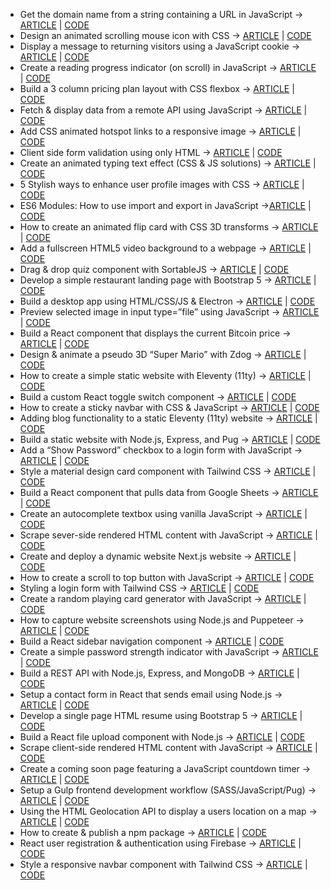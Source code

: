 - Get the domain name from a string containing a URL in JavaScript -> [ARTICLE](https://www.michaelburrows.xyz/get-domain-name-url-javascript/) | [CODE](https://github.com/michael-burrows-github/blog/tree/master/2020/001%20-%20Get%20the%20domain%20name%20from%20a%20string%20containing%20a%20URL%20in%20JavaScript)
- Design an animated scrolling mouse icon with CSS -> [ARTICLE](https://www.michaelburrows.xyz/animated-scrolling-mouse-icon/) | [CODE](https://github.com/michael-burrows-github/blog/tree/master/2020/002%20-%20Design%20an%20animated%20scrolling%20mouse%20icon%20with%20CSS)
- Display a message to returning visitors using a JavaScript cookie -> [ARTICLE](https://www.michaelburrows.xyz/repeat-visitor-cookie-message/) | [CODE](https://github.com/michael-burrows-github/blog/tree/master/2020/003%20-%20Display%20a%20message%20to%20repeat%20visitors%20using%20a%20JavaScript%20cookie)
- Create a reading progress indicator (on scroll) in JavaScript -> [ARTICLE](https://www.michaelburrows.xyz/reading-progress-indicator/) | [CODE](https://github.com/michael-burrows-github/blog/tree/master/2020/004%20-%20Create%20a%20reading%20progress%20indicator%20(on%20scroll)%20in%20JavaScript)
- Build a 3 column pricing plan layout with CSS flexbox  -> [ARTICLE](https://www.michaelburrows.xyz/3-column-layout-css-flexbox/) | [CODE](https://github.com/michael-burrows-github/blog/tree/master/2020/005%20-%20Build%20a%203%20column%20pricing%20plan%20layout%20with%20CSS%20flexbox%20)
- Fetch & display data from a remote API using JavaScript -> [ARTICLE](https://www.michaelburrows.xyz/fetch-display-api-data-javascript/) | [CODE](https://github.com/michael-burrows-github/blog/tree/master/2020/006%20-%20Fetch%20%26%20display%20data%20from%20a%20remote%20API%20using%20JavaScript)
- Add CSS animated hotspot links to a responsive image -> [ARTICLE](https://www.michaelburrows.xyz/responsive-hotspot-links/) | [CODE](https://github.com/michael-burrows-github/blog/tree/master/2020/007%20-%20Add%20CSS%20animated%20hotspot%20links%20to%20a%20responsive%20image) 
- Client side form validation using only HTML -> [ARTICLE](https://www.michaelburrows.xyz/html-form-validation/) | [CODE](https://github.com/michael-burrows-github/blog/tree/master/2020/008%20-%20Client%20side%20form%20validation%20using%20only%20HTML)
- Create an animated typing text effect (CSS & JS solutions) -> [ARTICLE](https://www.michaelburrows.xyz/animated-typing-text-effect/) | [CODE](https://github.com/michael-burrows-github/blog/tree/master/2020/009%20-%20Create%20an%20animated%20typing%20text%20effect%20(CSS%20%26%20JS%20solutions))
- 5 Stylish ways to enhance user profile images with CSS -> [ARTICLE](https://www.michaelburrows.xyz/stylish-ways-to-enhance-profile-images/) | [CODE](https://github.com/michael-burrows-github/blog/tree/master/2020/010%20-%205%20Stylish%20ways%20to%20enhance%20user%20profile%20images%20with%20CSS)
- ES6 Modules: How to use import and export in JavaScript ->[ARTICLE](https://www.michaelburrows.xyz/es6-modules-import-export/) | [CODE](https://github.com/michael-burrows-github/blog/tree/master/2020/011%20-%20ES6%20Modules:%20How%20to%20use%20import%20and%20export%20in%20JavaScript)
- How to create an animated flip card with CSS 3D transforms -> [ARTICLE](https://www.michaelburrows.xyz/flip-card-css/) | [CODE](https://github.com/michael-burrows-github/blog/tree/master/2020/012%20-%20How%20to%20create%20an%20animated%20flip%20card%20with%20CSS%203D%20transforms)
- Add a fullscreen HTML5 video background to a webpage -> [ARTICLE](https://www.michaelburrows.xyz/fullscreen-video-background/) | [CODE](https://github.com/michael-burrows-github/blog/tree/master/2020/013%20-%20Add%20a%20fullscreen%20HTML5%20video%20background%20to%20a%20webpage)
- Drag & drop quiz component with SortableJS -> [ARTICLE](https://www.michaelburrows.xyz/sortable-drag-drop/) | [CODE](https://github.com/michael-burrows-github/blog/tree/master/2020/014%20-%20Drag%20%26%20drop%20quiz%20component%20with%20SortableJS)
- Develop a simple restaurant landing page with Bootstrap 5 -> [ARTICLE](https://www.michaelburrows.xyz/restaurant-landing-page-bootstrap/) | [CODE](https://github.com/michael-burrows-github/blog/tree/master/2020/015%20-%20Develop%20a%20simple%20restaurant%20landing%20page%20with%20Bootstrap%205)
- Build a desktop app using HTML/CSS/JS & Electron -> [ARTICLE](https://www.michaelburrows.xyz/electron-desktop-clock-app/) | [CODE](https://github.com/michael-burrows-github/blog/tree/master/2020/016%20-%20Build%20a%20desktop%20app%20using%20HTML%2C%20CSS%2C%20JS%20%26%20Electron)
- Preview selected image in input type=”file” using JavaScript  -> [ARTICLE](https://www.michaelburrows.xyz/preview-selected-img-file-input-js/) | [CODE](https://github.com/michael-burrows-github/blog/tree/master/2020/017%20-%20Preview%20selected%20image%20in%20input%20type%3D%E2%80%9Dfile%E2%80%9D%20using%20JavaScript)
- Build a React component that displays the current Bitcoin price -> [ARTICLE](https://www.michaelburrows.xyz/react-component-bitcoin-price/‎) | [CODE](https://github.com/michael-burrows-github/blog/tree/master/2020/018%20-%20Build%20a%20React%20component%20that%20displays%20the%20current%20Bitcoin%20price)
- Design & animate a pseudo 3D “Super Mario” with Zdog -> [ARTICLE](https://www.michaelburrows.xyz/design-super-mario-zdog/) | [CODE](https://github.com/michael-burrows-github/blog/tree/master/2020/019%20-%20Design%20%26%20animate%20a%20pseudo%203D%20%E2%80%9CSuper%20Mario%E2%80%9D%20with%20Zdog)
- How to create a simple static website with Eleventy (11ty) -> [ARTICLE](https://www.michaelburrows.xyz/create-static-website-eleventy/) | [CODE](https://github.com/michael-burrows-github/blog/tree/master/2020/020%20-%20How%20to%20create%20a%20simple%20static%20website%20with%20Eleventy%20(11ty))
- Build a custom React toggle switch component -> [ARTICLE](https://www.michaelburrows.xyz/react-toggle-switch-component/) | [CODE](https://github.com/michael-burrows-github/blog/tree/master/Build%20a%20custom%20React%20toggle%20switch%20component)
- How to create a sticky navbar with CSS & JavaScript -> [ARTICLE](https://www.michaelburrows.xyz/sticky-navbar/) | [CODE](https://github.com/michael-burrows-github/blog/tree/master/2020/022%20-%20How%20to%20create%20a%20sticky%20navbar%20with%20CSS%20%26%20JavaScript)
- Adding blog functionality to a static Eleventy (11ty) website -> [ARTICLE](https://www.michaelburrows.xyz/add-blog-functionality-eleventy/) | [CODE](https://github.com/michael-burrows-github/blog/tree/master/2020/023%20-%20Adding%20blog%20functionality%20to%20a%20static%20Eleventy%20(11ty)%20website)
- Build a static website with Node.js, Express, and Pug -> [ARTICLE](https://www.michaelburrows.xyz/build-nodejs-website-with-express-pug/) | [CODE](https://github.com/michael-burrows-github/blog/tree/master/2020/024%20-%20Build%20a%20static%20website%20with%20Node.js%2C%20Express%2C%20and%20Pug)
- Add a “Show Password” checkbox to a login form with JavaScript -> [ARTICLE](https://www.michaelburrows.xyz/show-password-checkbox/) | [CODE](https://github.com/michael-burrows-github/blog/tree/master/2020/025%20-%20Add%20a%20%22Show%20Password%22%20checkbox%20to%20a%20login%20form%20with%20JavaScript)
- Style a material design card component with Tailwind CSS -> [ARTICLE](https://www.michaelburrows.xyz/card-component-tailwind-css/) | [CODE](https://github.com/michael-burrows-github/blog/tree/master/2020/026%20-%20Style%20a%20material%20design%20card%20component%20with%20Tailwind%20CSS)
- Build a React component that pulls data from Google Sheets -> [ARTICLE](https://www.michaelburrows.xyz/react-google-sheets/) | [CODE](https://github.com/michael-burrows-github/blog/tree/master/2020)
- Create an autocomplete textbox using vanilla JavaScript -> [ARTICLE](https://www.michaelburrows.xyz/autocomplete-textbox-javascript/) | [CODE](https://github.com/michael-burrows-github/blog/tree/master/2020/028%20-%20Create%20an%20autocomplete%20textbox%20using%20vanilla%20JavaScript)
- Scrape sever-side rendered HTML content with JavaScript -> [ARTICLE](https://www.michaelburrows.xyz/scrape-sever-side-content-javascript/) | [CODE](https://github.com/michael-burrows-github/blog/tree/master/2020/029%20-%20Scrape%20sever-side%20rendered%20HTML%20content%20with%20JavaScript)
- Create and deploy a dynamic website Next.js website -> [ARTICLE](https://www.michaelburrows.xyz/create-deploy-dynamic-nextjs-website/) | [CODE](https://github.com/michael-burrows-github/blog/tree/master/Create%20and%20deploy%20a%20dynamic%20website%20with%20Next)
- How to create a scroll to top button with JavaScript -> [ARTICLE](https://www.michaelburrows.xyz/scroll-to-top-button-javascript/) | [CODE](https://github.com/michael-burrows-github/blog/tree/master/2020/031%20-%20How%20to%20create%20a%20scroll%20to%20top%20button%20with%20JavaScript)
- Styling a login form with Tailwind CSS -> [ARTICLE](https://www.michaelburrows.xyz/login-form-tailwind-css/) | [CODE](https://github.com/michael-burrows-github/blog/tree/master/2020/032%20-%20Styling%20a%20login%20form%20with%20Tailwind%20CSS)
- Create a random playing card generator with JavaScript -> [ARTICLE](https://www.michaelburrows.xyz/random-playing-card-javascript/) | [CODE](https://github.com/michael-burrows-github/blog/tree/master/2020/033%20-%20Create%20a%20random%20playing%20card%20generator%20with%20JavaScript)
- How to capture website screenshots using Node.js and Puppeteer -> [ARTICLE](https://www.michaelburrows.xyz/capture-screenshots-node-puppeteer/) | [CODE](https://github.com/michael-burrows-github/blog/tree/master/2020/034%20-%20How%20to%20capture%20website%20screenshots%20using%20Node.js%20and%20Puppeteer)
- Build a React sidebar navigation component -> [ARTICLE](https://www.michaelburrows.xyz/react-sidebar-navigation-component/) | [CODE](https://github.com/michael-burrows-github/blog/tree/master/2020/035%20-%20Build%20a%20React%20sidebar%20navigation%20component) 
- Create a simple password strength indicator with JavaScript -> [ARTICLE](https://www.michaelburrows.xyz/password-strength-javascript/) | [CODE](https://github.com/michael-burrows-github/blog/tree/master/2020/036%20-%20Create%20a%20simple%20password%20strength%20indicator%20with%20JavaScript)
- Build a REST API with Node.js, Express, and MongoDB -> [ARTICLE](https://www.michaelburrows.xyz/build-api-node-express-mongodb/) | [CODE](https://github.com/michael-burrows-github/blog/tree/master/2020/037%20-%20Build%20a%20REST%20API%20with%20Node.js%2C%20Express%2C%20and%20MongoDB)
- Setup a contact form in React that sends email using Node.js -> [ARTICLE](https://www.michaelburrows.xyz/react-contact-form/) | [CODE](https://github.com/michael-burrows-github/blog/tree/master/2020/038%20-%20Setup%20a%20React%20contact%20form%20that%20sends%20an%20email%20using%20Node)
- Develop a single page HTML resume using Bootstrap 5 -> [ARTICLE](https://www.michaelburrows.xyz/html-resume-bootstrap/) | [CODE](https://github.com/michael-burrows-github/blog/tree/master/2020/039%20-%20Develop%20a%20single%20page%20HTML%20resume%20using%20Bootstrap%205)
- Build a React file upload component with Node.js -> [ARTICLE](https://www.michaelburrows.xyz/react-file-upload-node-js/) | [CODE](https://github.com/michael-burrows-github/blog/tree/master/2020/040%20-%20Build%20a%20React%20file%20upload%20component%20with%20Node)
- Scrape client-side rendered HTML content with JavaScript -> [ARTICLE](https://www.michaelburrows.xyz/scrape-client-side-content-javascript/) | [CODE](https://github.com/michael-burrows-github/blog/tree/master/2020/041%20-%20Scrape%20client-side%20rendered%20HTML%20content%20with%20JavaScript)
- Create a coming soon page featuring a JavaScript countdown timer -> [ARTICLE](https://www.michaelburrows.xyz/coming-soon-javascript-countdown/) | [CODE](https://github.com/michael-burrows-github/blog/tree/master/2020/043%20-%20Create%20a%20coming%20soon%20page%20featuring%20a%20JavaScript%20countdown%20timer)
- Setup a Gulp frontend development workflow (SASS/JavaScript/Pug) -> [ARTICLE](https://www.michaelburrows.xyz/gulp-frontend-workflow/) | [CODE](https://github.com/michael-burrows-github/blog/tree/master/2020/044%20-%20Setup%20a%20Gulp%20frontend%20development%20workflow%20(SASS:JavaScript:Pug))
- Using the HTML Geolocation API to display a users location on a map -> [ARTICLE](https://www.michaelburrows.xyz/geolocation-api-map/) | [CODE](https://github.com/michael-burrows-github/blog/tree/master/2020/045%20-%20Using%20the%20HTML%20Geolocation%20API%20to%20display%20a%20users%20location%20on%20a%20map)
- How to create & publish a npm package -> [ARTICLE](https://www.michaelburrows.xyz/publish-npm-package/) | [CODE](https://github.com/michael-burrows-github/blog/tree/master/2020/046%20-%20How%20to%20create%20%26%20publish%20a%20npm%20package)
- React user registration & authentication using Firebase -> [ARTICLE](https://www.michaelburrows.xyz/react-authentication-firebase/) | [CODE](https://github.com/michael-burrows-github/blog/tree/master/2020/047%20-%20React%20user%20registration%20%26%20authentication%20using%20Firebase)
- Style a responsive navbar component with Tailwind CSS -> [ARTICLE](https://www.michaelburrows.xyz/responsive-navbar-tailwind-css/) | [CODE](https://github.com/michael-burrows-github/blog/tree/master/2020/048%20-%20Style%20a%20responsive%20navbar%20component%20with%20Tailwind%20CSS)